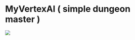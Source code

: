 # MyVertexAI ( simple dungeon master )
![](https://github.com/saakivnzechad/MyVertexAI-simple-dungeon-master-/example.gif)
